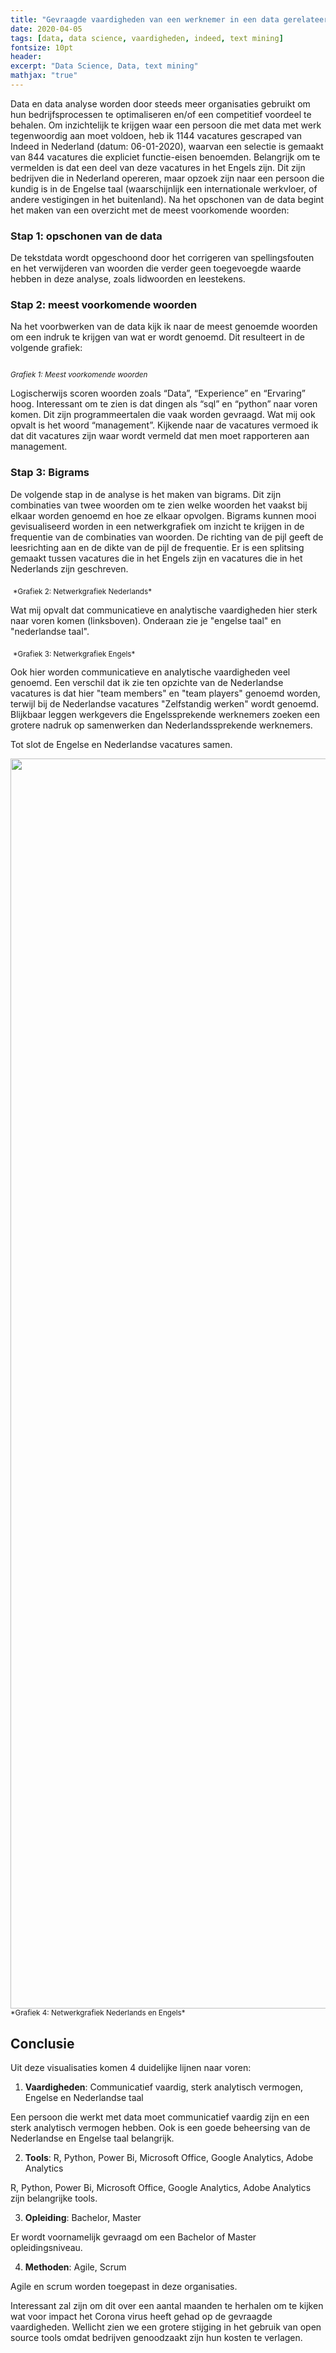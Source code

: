 ```yaml
---
title: "Gevraagde vaardigheden van een werknemer in een data gerelateerde functie"
date: 2020-04-05
tags: [data, data science, vaardigheden, indeed, text mining]
fontsize: 10pt
header:
excerpt: "Data Science, Data, text mining"
mathjax: "true"
---
```

Data en data analyse worden door steeds meer organisaties gebruikt om hun bedrijfsprocessen te optimaliseren en/of een competitief voordeel te behalen. Om inzichtelijk te krijgen waar een persoon die met data met werk tegenwoordig aan moet voldoen, heb ik 1144 vacatures gescraped van Indeed in Nederland (datum: 06-01-2020), waarvan een selectie is gemaakt van 844 vacatures die expliciet functie-eisen benoemden. Belangrijk om te vermelden is dat een deel van deze vacatures in het Engels zijn. Dit zijn bedrijven die in Nederland opereren, maar opzoek zijn naar een persoon die kundig is in de Engelse taal (waarschijnlijk een internationale werkvloer, of andere vestigingen in het buitenland). Na het opschonen van de data begint het maken van een overzicht met de meest voorkomende woorden:

### Stap 1: opschonen van de data
De tekstdata wordt opgeschoond door het corrigeren van spellingsfouten en het verwijderen van woorden die verder geen toegevoegde waarde hebben in deze analyse, zoals lidwoorden en leestekens. 

### Stap 2: meest voorkomende woorden
Na het voorbwerken van de data kijk ik naar de meest genoemde woorden om een indruk te krijgen van wat er wordt genoemd. Dit resulteert in de volgende grafiek:

<img src="{{ site.url }}{{ site.baseurl }}/images/Meeste_woorden.png" alt="">

<sub> *Grafiek 1: Meest voorkomende woorden* </sub>

Logischerwijs scoren woorden zoals “Data”, “Experience” en “Ervaring” hoog. Interessant om te zien is dat dingen als “sql” en “python” naar voren komen. Dit zijn programmeertalen die vaak worden gevraagd. Wat mij ook opvalt is het woord “management”. Kijkende naar de vacatures vermoed ik dat dit vacatures zijn waar wordt vermeld dat men moet rapporteren aan management. 

### Stap 3: Bigrams
De volgende stap in de analyse is het maken van bigrams. Dit zijn combinaties van twee woorden om te zien welke woorden het vaakst bij elkaar worden genoemd en hoe ze elkaar opvolgen. Bigrams kunnen mooi gevisualiseerd worden in een netwerkgrafiek om inzicht te krijgen in de frequentie van de combinaties van woorden. De richting van de pijl geeft de leesrichting aan en de dikte van de pijl de frequentie. Er is een splitsing gemaakt tussen vacatures die in het Engels zijn en vacatures die in het Nederlands zijn geschreven. 

<img src="{{ site.url }}{{ site.baseurl }}/images/netwerk NL.png" alt="">
<sub>*Grafiek 2: Netwerkgrafiek Nederlands* </sub>

Wat mij opvalt dat communicatieve en analytische vaardigheden hier sterk naar voren komen (linksboven). Onderaan zie je "engelse taal" en "nederlandse taal". 

<img src="{{ site.url }}{{ site.baseurl }}/images/netwerk_ENG.png" alt="">
<sub> *Grafiek 3: Netwerkgrafiek Engels* </sub>

Ook hier worden communicatieve en analytische vaardigheden veel genoemd. Een verschil dat ik zie ten opzichte van de Nederlandse vacatures is dat hier "team members" en "team players" genoemd worden, terwijl bij de Nederlandse vacatures "Zelfstandig werken" wordt genoemd. Blijkbaar leggen werkgevers die Engelssprekende werknemers zoeken een grotere nadruk op samenwerken dan Nederlandssprekende werknemers.

Tot slot de Engelse en Nederlandse vacatures samen. 

<img src="{{ site.url }}{{ site.baseurl }}/images/netwerk.png" width="2400px" height="2000px" alt="">
<sub> *Grafiek 4: Netwerkgrafiek Nederlands en Engels* </sub>

## Conclusie
Uit deze visualisaties komen 4 duidelijke lijnen naar voren:

1. **Vaardigheden**: Communicatief vaardig, sterk analytisch vermogen, Engelse en Nederlandse taal

Een persoon die werkt met data moet communicatief vaardig zijn en een sterk analytisch vermogen hebben. Ook is een goede beheersing van de Nederlandse en Engelse taal belangrijk. 

2. **Tools**: R, Python, Power Bi, Microsoft Office, Google Analytics, Adobe Analytics

R, Python, Power Bi, Microsoft Office, Google Analytics, Adobe Analytics zijn belangrijke tools.

3. **Opleiding**: Bachelor, Master

Er wordt voornamelijk gevraagd om een Bachelor of Master opleidingsniveau.

4. **Methoden**: Agile, Scrum

Agile en scrum worden toegepast in deze organisaties. 

Interessant zal zijn om dit over een aantal maanden te herhalen om te kijken wat voor impact het Corona virus heeft gehad op de gevraagde vaardigheden. Wellicht zien we een grotere stijging in het gebruik van open source tools omdat bedrijven genoodzaakt zijn hun kosten te verlagen. 

